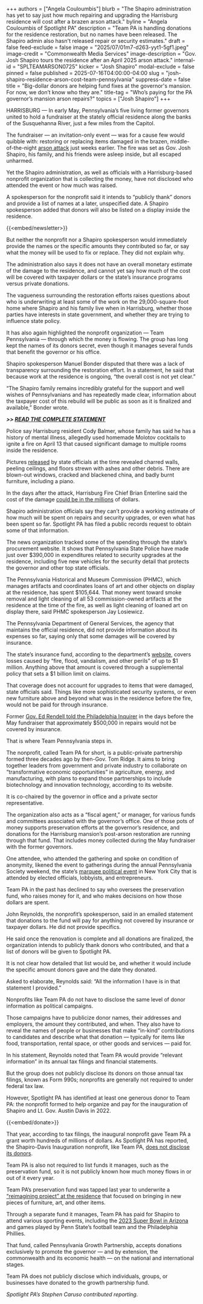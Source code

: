 +++
authors = ["Angela Couloumbis"]
blurb = "The Shapiro administration has yet to say just how much repairing and upgrading the Harrisburg residence will cost after a brazen arson attack."
byline = "Angela Couloumbis of Spotlight PA"
description = "Team PA is handling donations for the residence restoration, but no names have been released. The Shapiro admin also hasn't released repair or security estimates."
draft = false
feed-exclude = false
image = "2025/07/01m7-d263-yyt1-5gf1.jpeg"
image-credit = "Commonwealth Media Services"
image-description = "Gov. Josh Shapiro tours the residence after an April 2025 arson attack."
internal-id = "SPLTEAMARSON0725"
kicker = "Josh Shapiro"
modal-exclude = false
pinned = false
published = 2025-07-16T04:00:00-04:00
slug = "josh-shapiro-residence-arson-cost-team-pennsylvania"
suppress-date = false
title = "Big-dollar donors are helping fund fixes at the governor's mansion. For now, we don’t know who they are."
title-tag = "Who’s paying for the PA governor’s mansion arson repairs?"
topics = ["Josh Shapiro"]
+++

HARRISBURG — In early May, Pennsylvania’s five living former governors united to hold a fundraiser at the stately official residence along the banks of the Susquehanna River, just a few miles from the Capitol.

The fundraiser — an invitation-only event — was for a cause few would quibble with: restoring or replacing items damaged in the brazen, middle-of-the-night <a href="https://www.spotlightpa.org/news/2025/04/pennsylvania-governor-mansion-arson-attack-hammer-shapiro/">arson attack</a> just weeks earlier. The fire was set as Gov. Josh Shapiro, his family, and his friends were asleep inside, but all escaped unharmed.

Yet the Shapiro administration, as well as officials with a Harrisburg-based nonprofit organization that is collecting the money, have not disclosed who attended the event or how much was raised.

A spokesperson for the nonprofit said it intends to “publicly thank” donors and provide a list of names at a later, unspecified date. A Shapiro spokesperson added that donors will also be listed on a display inside the residence.

{{<embed/newsletter>}}

But neither the nonprofit nor a Shapiro spokesperson would immediately provide the names or the specific amounts they contributed so far, or say what the money will be used to fix or replace. They did not explain why.

The administration also says it does not have an overall monetary estimate of the damage to the residence, and cannot yet say how much of the cost will be covered with taxpayer dollars or the state’s insurance programs versus private donations.

The vagueness surrounding the restoration efforts raises questions about who is underwriting at least some of the work on the 29,000-square-foot home where Shapiro and his family live when in Harrisburg, whether those parties have interests in state government, and whether they are trying to influence state policy.

It has also again highlighted the nonprofit organization — Team Pennsylvania — through which the money is flowing. The group has long kept the names of its donors secret, even though it manages several funds that benefit the governor or his office.

Shapiro spokesperson Manuel Bonder disputed that there was a lack of transparency surrounding the restoration effort. In a statement, he said that because work at the residence is ongoing, “the overall cost is not yet clear.”

“The Shapiro family remains incredibly grateful for the support and well wishes of Pennsylvanians and has repeatedly made clear, information about the taxpayer cost of this rebuild will be public as soon as it is finalized and available,” Bonder wrote.

<strong><em>&gt;&gt; </em></strong><a href="https://www.scribd.com/document/888703134/Manuel-Bonder-statement-on-Governor-s-Residence-Repairs"><strong><em>READ THE COMPLETE STATEMENT</em></strong></a><strong><em></em></strong>

Police say Harrisburg resident Cody Balmer, whose family has said he has a history of mental illness, allegedly used homemade Molotov cocktails to ignite a fire on April 13 that caused significant damage to multiple rooms inside the residence.

Pictures <a href="https://youtu.be/XeN7RuwkT5g">released</a> by state officials at the time revealed charred walls, peeling ceilings, and floors strewn with ashes and other debris. There are blown-out windows, cracked and blackened china, and badly burnt furniture, including a piano.

In the days after the attack, Harrisburg Fire Chief Brian Enterline said the cost of the damage <a href="https://www.wgal.com/article/harrisburg-fire-chief-says-fire-governors-residence-started-domestic-terrorist/64480844">could be in the millions</a> of dollars.

Shapiro administration officials say they can’t provide a working estimate of how much will be spent on repairs and security upgrades, or even what has been spent so far. Spotlight PA has filed a public records request to obtain some of that information.

The news organization tracked some of the spending through the state’s procurement website. It shows that Pennsylvania State Police have made just over $390,000 in expenditures related to security upgrades at the residence, including five new vehicles for the security detail that protects the governor and other top state officials.

The Pennsylvania Historical and Museum Commission (PHMC), which manages artifacts and coordinates loans of art and other objects on display at the residence, has spent $105,644. That money went toward smoke removal and light cleaning of all 53 commission-owned artifacts at the residence at the time of the fire, as well as light cleaning of loaned art on display there, said PHMC spokesperson Jay Losiewicz.

The Pennsylvania Department of General Services, the agency that maintains the official residence, did not provide information about its expenses so far, saying only that some damages will be covered by insurance.

The state’s insurance fund, according to the department’s <a href="https://www.pa.gov/agencies/dgs/file-an-insurance-claim.html">website</a>, covers losses caused by “fire, flood, vandalism, and other perils” of up to $1 million. Anything above that amount is covered through a supplemental policy that sets a $1 billion limit on claims.

That coverage does not account for upgrades to items that were damaged, state officials said. Things like more sophisticated security systems, or even new furniture above and beyond what was in the residence before the fire, would not be paid for through insurance.

Former <a href="https://www.inquirer.com/politics/pennsylvania/pennsylvania-governors-mansion-arson-fundraising-20250501.html">Gov. Ed Rendell told the Philadelphia Inquirer</a> in the days before the May fundraiser that approximately $500,000 in repairs would not be covered by insurance.

That is where Team Pennsylvania steps in.

The nonprofit, called Team PA for short, is a public-private partnership formed three decades ago by then-Gov. Tom Ridge. It aims to bring together leaders from government and private industry to collaborate on “transformative economic opportunities” in agriculture, energy, and manufacturing, with plans to expand those partnerships to include biotechnology and innovation technology, according to its website.

It is co-chaired by the governor in office and a private sector representative.

The organization also acts as a “fiscal agent,” or manager, for various funds and committees associated with the governor’s office. One of those pots of money supports preservation efforts at the governor’s residence, and donations for the Harrisburg mansion’s post-arson restoration are running through that fund. That includes money collected during the May fundraiser with the former governors.

One attendee, who attended the gathering and spoke on condition of anonymity, likened the event to gatherings during the annual Pennsylvania Society weekend, the state’s <a href="https://www.spotlightpa.org/news/2021/12/pennsylvania-society-gala/">marquee political event</a> in New York City that is attended by elected officials, lobbyists, and entrepreneurs.

Team PA in the past has declined to say who oversees the preservation fund, who raises money for it, and who makes decisions on how those dollars are spent.

John Reynolds, the nonprofit’s spokesperson, said in an emailed statement that donations to the fund will pay for anything not covered by insurance or taxpayer dollars. He did not provide specifics.

He said once the renovation is complete and all donations are finalized, the organization intends to publicly thank donors who contributed, and that a list of donors will be given to Spotlight PA.

It is not clear how detailed that list would be, and whether it would include the specific amount donors gave and the date they donated.

Asked to elaborate, Reynolds said: “All the information I have is in that statement I provided.”

Nonprofits like Team PA do not have to disclose the same level of donor information as political campaigns.

Those campaigns have to publicize donor names, their addresses and employers, the amount they contributed, and when. They also have to reveal the names of people or businesses that make “in-kind” contributions to candidates and describe what that donation — typically for items like food, transportation, rental space, or other goods and services — paid for.

In his statement, Reynolds noted that Team PA would provide “relevant information” in its annual tax filings and financial statements.

But the group does not publicly disclose its donors on those annual tax filings, known as Form 990s; nonprofits are generally not required to under federal tax law.

However, Spotlight PA has identified at least one generous donor to Team PA: the nonprofit formed to help organize and pay for the inauguration of Shapiro and Lt. Gov. Austin Davis in 2022.

{{<embed/donate>}}

That year, according to tax filings, the inaugural nonprofit gave Team PA a grant worth hundreds of millions of dollars. As Spotlight PA has reported, the Shapiro-Davis Inauguration nonprofit, like Team PA, <a href="https://www.spotlightpa.org/news/2023/01/pa-governor-josh-shapiro-transition-team-secrecy/">does not disclose its donors</a>.

Team PA is also not required to list funds it manages, such as the preservation fund, so it is not publicly known how much money flows in or out of it every year.

Team PA’s preservation fund was tapped last year to underwrite a <a href="https://www.spotlightpa.org/news/2024/03/pennsylvania-team-pennsylvania-josh-shapiro-governors-residence-redesign/">“reimagining project” at the residence</a> that focused on bringing in new pieces of furniture, art, and other items.

Through a separate fund it manages, Team PA has paid for Shapiro to attend various sporting events, including the <a href="https://www.spotlightpa.org/news/2023/02/pa-super-bowl-josh-shapiro-gift-ban/">2023 Super Bowl in Arizona</a> and games played by Penn State’s football team and the Philadelphia Phillies.

That fund, called Pennsylvania Growth Partnership, accepts donations exclusively to promote the governor — and by extension, the commonwealth and its economic health — on the national and international stages.

Team PA does not publicly disclose which individuals, groups, or businesses have donated to the growth partnership fund.

<em>Spotlight PA’s Stephen Caruso contributed reporting.</em>

